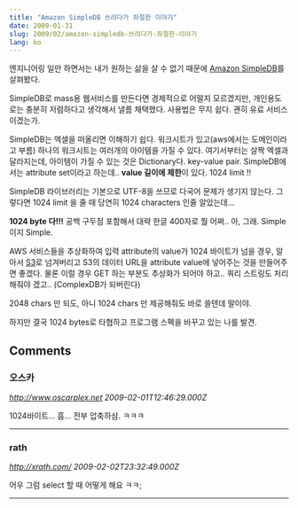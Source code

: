 ```yaml
---
title: "Amazon SimpleDB 쓰려다가 좌절한 이야기"
date: 2009-01-31
slug: 2009/02/amazon-simpledb-쓰려다가-좌절한-이야기
lang: ko
---
```


엔지니어링 일만 하면서는 내가 원하는 삶을 살 수 없기 때문에 [Amazon SimpleDB](http://aws.amazon.com/simpledb/)를 살펴봤다.

SimpleDB로 mass용 웹서비스를 만든다면 경제적으로 어떨지 모르겠지만, 개인용도로는 충분히 저렴하다고 생각해서 낼름 채택했다. 사용법은 무지 쉽다. 괜히 유료 서비스이겠는가. 

 

SimpleDB는 엑셀을 떠올리면 이해하기 쉽다. 워크시트가 있고(aws에서는 도메인이라고 부름) 하나의 워크시트는 여러개의 아이템을 가질 수 있다. 여기서부터는 살짝 엑셀과 달라지는데, 아이템이 가질 수 있는 것은 Dictionary다. key-value pair. SimpleDB에서는 attribute set이라고 하는데.. **value 길이에 제한**이 있다. 1024 limit !!

 

SimpleDB 라이브러리는 기본으로 UTF-8을 쓰므로 다국어 문제가 생기지 않는다. 그렇다면 1024 limit 을 줄 때 당연히 1024 characters 인줄 알았는데...

**1024 byte 다!!!** 공백 구두점 포함해서 대략 한글 400자로 뭘 어쩌.. 아, 그래. Simple 이지 Simple.

 

AWS 서비스들을 추상화하여 입력 attribute의 value가 1024 바이트가 넘을 경우, 알아서 [S3](http://aws.amazon.com/s3/)로 넘겨버리고 S3의 데이터 URL을 attribute value에 넣어주는 것을 만들어주면 좋겠다. 물론 이럴 경우 GET 하는 부분도 추상화가 되어야 하고.. 쿼리 스트링도 처리해줘야 겠고.. (ComplexDB가 되버린다)

2048 chars 만 되도, 아니 1024 chars 만 제공해줘도 바로 쓸텐데 말이야.

하지만 결국 1024 bytes로 타협하고 프로그램 스펙을 바꾸고 있는 나를 발견.

## Comments

### 오스카
*http://www.oscarplex.net*
*2009-02-01T12:46:29.000Z*

1024바이트... 흠... 전부 압축하삼. ㅋㅋㅋ

---

### rath
*http://xrath.com/*
*2009-02-02T23:32:49.000Z*

어우 그럼 select 할 때 어떻게 해요 ㅋㅋ;

---

